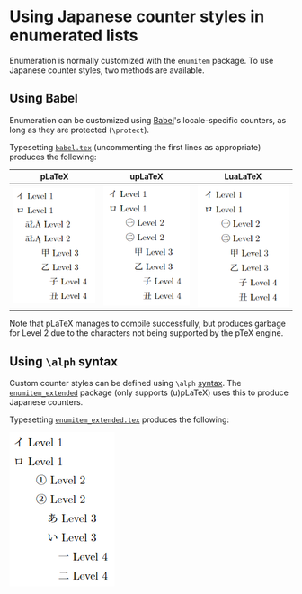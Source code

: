 # Using Japanese counter styles in enumerated lists

Enumeration is normally customized with the `enumitem` package. To use Japanese counter styles, two methods are available.

## Using Babel

Enumeration can be customized using [Babel](https://latex3.github.io/babel/)'s locale-specific counters, as long as they are protected (`\protect`).

Typesetting [`babel.tex`](babel.tex) (uncommenting the first lines as appropriate) produces the following:

pLaTeX|upLaTeX|LuaLaTeX
------|-------|--------
![babel_platex.png](img/babel_platex.png)|![babel_uplatex.png](img/babel_uplatex.png)|![babel_lualatex.png](img/babel_lualatex.png)

Note that pLaTeX manages to compile successfully, but produces garbage for Level 2 due to the characters not being supported by the pTeX engine.

## Using `\alph` syntax

Custom counter styles can be defined using `\alph` [syntax](https://tex.stackexchange.com/questions/529813/how-to-define-counters-with-arbitrary-alphabet). The [`enumitem_extended`](https://github.com/tetsu-osaka-physics/tetsu_physic) package (only supports (u)pLaTeX) uses this to produce Japanese counters.

Typesetting [`enumitem_extended.tex`](enumitem_extended.tex) produces the following:

![enumitem_extended.png](img/enumitem_extended.png)
